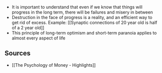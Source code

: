 - It is important to understand that even if we know that things will progress in the long term, there will be failures and misery in between
- Destruction in the face of progress is a reality, and an efficient way to get rid of excess. Example: [[Synaptic connections of 20 year old is half of a 2 year old]]
- This principle of long-term optimism and short-term paranoia applies to almost every aspect of life

## Sources
- [[The Psychology of Money - Highlights]]